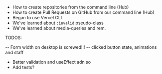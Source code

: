 - How to create repositories from the command line (Hub)
- How to create Pull Requests on GitHub from our command line (Hub)
- Began to use Vercel CLI
- We've learned about `:invalid` pseudo-class
- We've learned about media-queries and rem.

TODOS:

-- Form width on desktop is screwed!!!
-- clicked button state, animations and staff

- Better validation and useEffect adn so
- Add tests?
